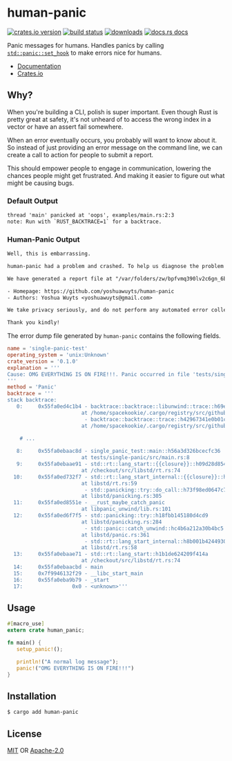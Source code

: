 # human-panic
[![crates.io version][1]][2] [![build status][3]][4]
[![downloads][5]][6] [![docs.rs docs][7]][8]

Panic messages for humans. Handles panics by calling
[`std::panic::set_hook`](https://doc.rust-lang.org/std/panic/fn.set_hook.html)
to make errors nice for humans.

- [Documentation][8]
- [Crates.io][2]

## Why?
When you're building a CLI, polish is super important. Even though Rust is
pretty great at safety, it's not unheard of to access the wrong index in a
vector or have an assert fail somewhere.

When an error eventually occurs, you probably will want to know about it. So
instead of just providing an error message on the command line, we can create a
call to action for people to submit a report.

This should empower people to engage in communication, lowering the chances
people might get frustrated. And making it easier to figure out what might be
causing bugs.

### Default Output

```txt
thread 'main' panicked at 'oops', examples/main.rs:2:3
note: Run with `RUST_BACKTRACE=1` for a backtrace.
```

### Human-Panic Output

```txt
Well, this is embarrassing.

human-panic had a problem and crashed. To help us diagnose the problem you can send us a crash report.

We have generated a report file at "/var/folders/zw/bpfvmq390lv2c6gn_6byyv0w0000gn/T/report-8351cad6-d2b5-4fe8-accd-1fcbf4538792.toml". Submit an issue or email with the subject of "human-panic Crash Report" and include the report as an attachment.

- Homepage: https://github.com/yoshuawuyts/human-panic
- Authors: Yoshua Wuyts <yoshuawuyts@gmail.com>

We take privacy seriously, and do not perform any automated error collection. In order to improve the software, we rely on people to submit reports.

Thank you kindly!
```

The error dump file generated by `human-panic` contains the following fields.

```toml
name = 'single-panic-test'
operating_system = 'unix:Unknown'
crate_version = '0.1.0'
explanation = '''
Cause: OMG EVERYTHING IS ON FIRE!!!. Panic occurred in file 'tests/single-panic/src/main.rs' at line 8
'''
method = 'Panic'
backtrace = '''
stack backtrace:
   0:     0x55fa0ed4c1b4 - backtrace::backtrace::libunwind::trace::h69e50feca54bfb84
                        at /home/spacekookie/.cargo/registry/src/github.com-1ecc6299db9ec823/backtrace-0.3.6/src/backtrace/libunwind.rs:53
                         - backtrace::backtrace::trace::h42967341e0b01ccc
                        at /home/spacekookie/.cargo/registry/src/github.com-1ecc6299db9ec823/backtrace-0.3.6/src/backtrace/mod.rs:42
    
    # ...

   8:     0x55fa0ebaac8d - single_panic_test::main::h56a3d326bcecfc36
                        at tests/single-panic/src/main.rs:8
   9:     0x55fa0ebaae91 - std::rt::lang_start::{{closure}}::h09d28d8540038bf8
                        at /checkout/src/libstd/rt.rs:74
  10:     0x55fa0ed732f7 - std::rt::lang_start_internal::{{closure}}::h2e4baf0a27c956a3
                        at libstd/rt.rs:59
                         - std::panicking::try::do_call::h73f98ed0647c7274
                        at libstd/panicking.rs:305
  11:     0x55fa0ed8551e - __rust_maybe_catch_panic
                        at libpanic_unwind/lib.rs:101
  12:     0x55fa0ed6f7f5 - std::panicking::try::h18fbb145180d4cd9
                        at libstd/panicking.rs:284
                         - std::panic::catch_unwind::hc4b6a212a30b4bc5
                        at libstd/panic.rs:361
                         - std::rt::lang_start_internal::h8b001b4244930d51
                        at libstd/rt.rs:58
  13:     0x55fa0ebaae71 - std::rt::lang_start::h1b1de624209f414a
                        at /checkout/src/libstd/rt.rs:74
  14:     0x55fa0ebaacbd - main
  15:     0x7f9946132f29 - __libc_start_main
  16:     0x55fa0eba9b79 - _start
  17:                0x0 - <unknown>'''
```

## Usage

```rust no_run
#[macro_use]
extern crate human_panic;

fn main() {
   setup_panic!();

   println!("A normal log message");
   panic!("OMG EVERYTHING IS ON FIRE!!!")
}
```

## Installation

```sh
$ cargo add human-panic
```

## License
[MIT](./LICENSE-MIT) OR [Apache-2.0](./LICENSE-APACHE)

[1]: https://img.shields.io/crates/v/human-panic.svg?style=flat-square
[2]: https://crates.io/crates/human-panic
[3]: https://img.shields.io/travis/rust-clique/human-panic.svg?style=flat-square
[4]: https://travis-ci.org/rust-clique/human-panic
[5]: https://img.shields.io/crates/d/human-panic.svg?style=flat-square
[6]: https://crates.io/crates/human-panic
[7]: https://docs.rs/human-panic/badge.svg
[8]: https://docs.rs/human-panic
